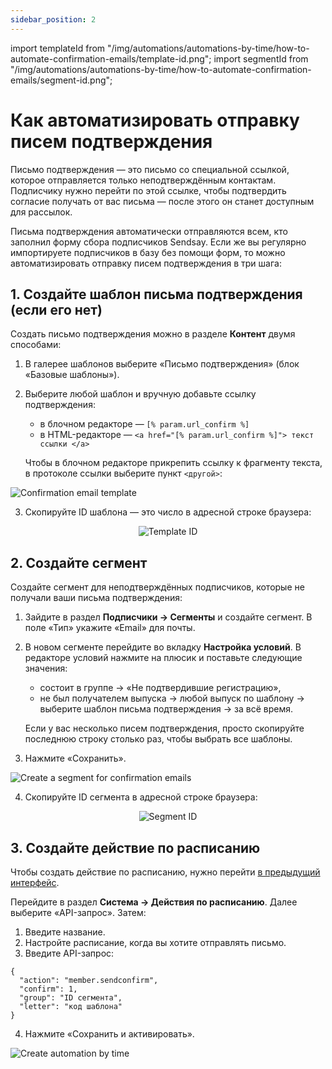 ```yaml
---
sidebar_position: 2
---
```


import templateId from "/img/automations/automations-by-time/how-to-automate-confirmation-emails/template-id.png";
import segmentId from "/img/automations/automations-by-time/how-to-automate-confirmation-emails/segment-id.png";

# Как автоматизировать отправку писем подтверждения

Письмо подтверждения — это письмо со специальной ссылкой, которое отправляется только неподтверждённым контактам. Подписчику нужно перейти по этой ссылке, чтобы подтвердить согласие получать от вас письма — после этого он станет доступным для рассылок.

Письма подтверждения автоматически отправляются всем, кто заполнил форму сбора подписчиков Sendsay. Если же вы регулярно импортируете подписчиков в базу без помощи форм, то можно автоматизировать отправку писем подтверждения в три шага:

## 1. Создайте шаблон письма подтверждения (если его нет)

Создать письмо подтверждения можно в разделе **Контент** двумя способами:

1. В галерее шаблонов выберите «Письмо подтверждения» (блок «Базовые шаблоны»).
2. Выберите любой шаблон и вручную добавьте ссылку подтверждения:

   - в блочном редакторе — `[% param.url_confirm %]`
   - в HTML-редакторе — `<a href="[% param.url_confirm %]"> текст ссылки </a>`

   Чтобы в блочном редакторе прикрепить ссылку к фрагменту текста, в протоколе ссылки выберите пункт `<другой>`:

![Confirmation email template](/img/automations/automations-by-time\how-to-automate-confirmation-emails/confirmation-email-template.gif) <br/>

3. Скопируйте ID шаблона — это число в адресной строке браузера:

<p align="center">
    <img src={templateId} alt="Template ID" />
</p>

## 2. Создайте сегмент

Создайте сегмент для неподтверждённых подписчиков, которые не получали ваши письма подтверждения:

1. Зайдите в раздел **Подписчики → Сегменты** и создайте сегмент. В поле «Тип» укажите «Email» для почты.
2. В новом сегменте перейдите во вкладку **Настройка условий**. В редакторе условий нажмите на плюсик и поставьте следующие значения:

   - состоит в группе → «Не подтвердившие регистрацию»,
   - не был получателем выпуска → любой выпуск по шаблону → выберите шаблон письма подтверждения → за всё время.

   Если у вас несколько писем подтверждения, просто скопируйте последнюю строку столько раз, чтобы выбрать все шаблоны.

3. Нажмите «Сохранить».

![Create a segment for confirmation emails](/img/automations/automations-by-time/how-to-automate-confirmation-emails/create-a-segment-for-confirmation-emails.gif) <br/>

4. Скопируйте ID сегмента в адресной строке браузера:

<p align="center">
    <img src={segmentId} alt="Segment ID" />
</p>

## 3. Создайте действие по расписанию

Чтобы создать действие по расписанию, нужно перейти [в предыдущий интерфейс](https://sendsay.ru/account/).

Перейдите в раздел **Система → Действия по расписанию**. Далее выберите «API-запрос». Затем:

1. Введите название.
2. Настройте расписание, когда вы хотите отправлять письмо.
3. Введите API-запрос:

```
{
  "action": "member.sendconfirm",
  "confirm": 1,
  "group": "ID сегмента",
  "letter": "код шаблона"
}
```

4. Нажмите «Сохранить и активировать».

![Create automation by time](/img/automations/automations-by-time/how-to-automate-confirmation-emails/create-automation-by-time.gif)